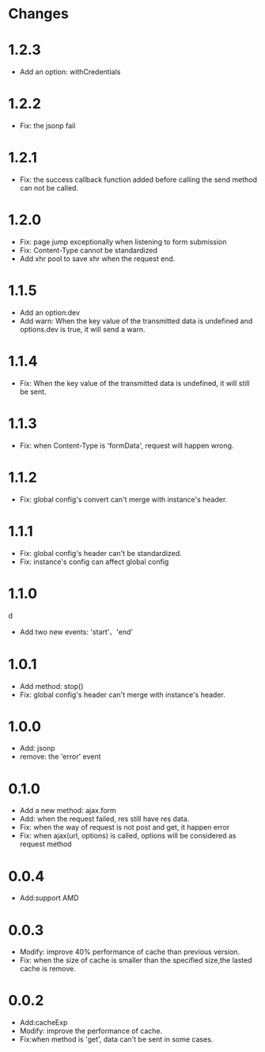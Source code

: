 # Changes

# 1.2.3

- Add an option: withCredentials

# 1.2.2

- Fix: the jsonp fail

# 1.2.1

- Fix: the success callback function added before calling the send method can not be called.

# 1.2.0

- Fix: page jump exceptionally when listening to form submission
- Fix: Content-Type cannot be standardized
- Add xhr pool to save xhr when the request end.

# 1.1.5

- Add an option:dev
- Add warn: When the key value of the transmitted data is undefined and options.dev is true, it will send a warn.

# 1.1.4

- Fix: When the key value of the transmitted data is undefined, it will still be sent.

# 1.1.3

- Fix: when Content-Type is 'formData', request will happen wrong.

# 1.1.2

- Fix: global config's convert can't merge with instance's header.

# 1.1.1

- Fix: global config's header can't be standardized.
- Fix: instance's config can affect global config

# 1.1.0
d
- Add two new events: 'start'、'end'

# 1.0.1

- Add method: stop()
- Fix: global config's header can't merge with instance's header.

# 1.0.0

- Add: jsonp
- remove: the 'error' event

# 0.1.0

- Add a new method: ajax.form
- Add: when the request failed, res still have res data.
- Fix: when the way of request is not post and get, it happen error
- Fix: when ajax(url, options) is called, options will be considered as request method

# 0.0.4

- Add:support AMD

# 0.0.3

- Modify: improve 40% performance of cache than previous version.
- Fix: when the size of cache is smaller than the specified size,the lasted cache is remove.

# 0.0.2
- Add:cacheExp
- Modify: improve the performance of cache.
- Fix:when method is 'get', data can't be sent in some cases.
